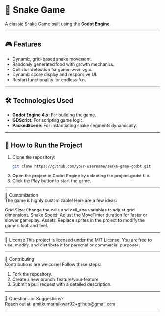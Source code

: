 # 🐍 Snake Game

A classic Snake Game built using the **Godot Engine**.

---

## 🎮 Features
- Dynamic, grid-based snake movement.
- Randomly generated food with growth mechanics.
- Collision detection for game-over logic.
- Dynamic score display and responsive UI.
- Restart functionality for endless fun.

---

## 🛠️ Technologies Used
- **Godot Engine 4.x**: For building the game.
- **GDScript**: For scripting game logic.
- **PackedScene**: For instantiating snake segments dynamically.

---

## 🚀 How to Run the Project
1. Clone the repository:
   ```bash
   git clone https://github.com/your-username/snake-game-godot.git
2. Open the project in Godot Engine by selecting the project.godot file.
3. Click the Play button to start the game.

---

🌟 Customization
<br>
The game is highly customizable! Here are a few ideas:

Grid Size: Change the cells and cell_size variables to adjust grid dimensions.
Snake Speed: Adjust the MoveTimer duration for faster or slower gameplay.
Assets: Replace sprites in the project to modify the game’s look and feel.

---

📜 License
This project is licensed under the MIT License. You are free to use, modify, and distribute it for personal or commercial purposes.

---

🤝 Contributing
<br>
Contributions are welcome! Follow these steps:

1. Fork the repository.
2. Create a new branch: feature/your-feature.
3. Submit a pull request with a detailed description.

---

💌 Questions or Suggestions?
<br>
Reach out at: amitkumarraikwar92+github@gmail.com

---
